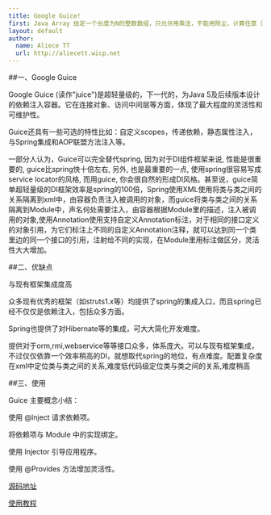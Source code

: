 ```yaml
---
title: Google Guice!
first: Java Array 给定一个长度为N的整数数组，只允许用乘法，不能用除尘，计算任意（N-1)个数的组合中乘积最大的一组。
layout: default
author:
  name: Aliece TT
  url: http://aliecett.wicp.net
---
```


##一、Google Guice

Google Guice (读作"juice")是超轻量级的，下一代的，为Java 5及后续版本设计的依赖注入容器。它在连接对象、访问中间层等方面，体现了最大程度的灵活性和可维护性。

Guice还具有一些可选的特性比如：自定义scopes，传递依赖，静态属性注入，与Spring集成和AOP联盟方法注入等。

一部分人认为，Guice可以完全替代spring, 因为对于DI组件框架来说, 性能是很重要的, guice比spring快十倍左右, 另外, 也是最重要的一点, 使用spring很容易写成service locator的风格, 而用guice, 你会很自然的形成DI风格。甚至说，guice简单超轻量级的DI框架效率是spring的100倍，Spring使用XML使用将类与类之间的关系隔离到xml中，由容器负责注入被调用的对象，而guice将类与类之间的关系隔离到Module中，声名何处需要注入，由容器根据Module里的描述，注入被调用的对象,使用Annotation使用支持自定义Annotation标注，对于相同的接口定义的对象引用，为它们标注上不同的自定义Annotation注释，就可以达到同一个类里边的同一个接口的引用，注射给不同的实现，在Module里用标注做区分，灵活性大大增加。

##二、优缺点

与现有框架集成度高

众多现有优秀的框架（如struts1.x等）均提供了spring的集成入口，而且spring已经不仅仅是依赖注入，包括众多方面。

Spring也提供了对Hibernate等的集成，可大大简化开发难度。 

提供对于orm,rmi,webservice等等接口众多，体系庞大。可以与现有框架集成，不过仅仅依靠一个效率稍高的DI，就想取代spring的地位，有点难度。配置复杂度在xml中定位类与类之间的关系,难度低代码级定位类与类之间的关系,难度稍高 

##三、使用

Guice 主要概念小结：

使用 @Inject 请求依赖项。

将依赖项与 Module 中的实现绑定。

使用 Injector 引导应用程序。

使用 @Provides 方法增加灵活性。

[源码地址](https://code.google.com/p/google-guice/)

[使用教程](http://www.blogjava.net/xylz/archive/2009/12/22/306955.html)
　